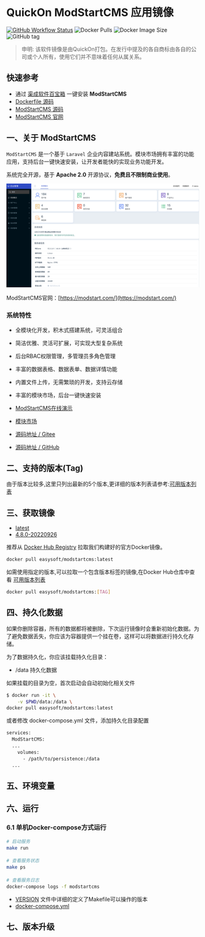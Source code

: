 <!-- 该文档是模板生成，手动修改的内容会被覆盖，详情参见：https://github.com/quicklyon/template-toolkit -->
# QuickOn ModStartCMS 应用镜像

[![GitHub Workflow Status](https://github.com/quicklyon/modstartcms-docker/actions/workflows/docker.yml/badge.svg)](https://github.com/quicklyon/modstartcms/actions/workflows/docker.yml)
![Docker Pulls](https://img.shields.io/docker/pulls/easysoft/modstartcms?style=flat-square)
![Docker Image Size](https://img.shields.io/docker/image-size/easysoft/modstartcms?style=flat-square)
![GitHub tag](https://img.shields.io/github/v/tag/quicklyon/modstartcms-docker?style=flat-square)

> 申明: 该软件镜像是由QuickOn打包。在发行中提及的各自商标由各自的公司或个人所有，使用它们并不意味着任何从属关系。

## 快速参考

- 通过 [渠成软件百宝箱](https://www.qucheng.com/app-install/install-modstart-<number>.html) 一键安装 **ModStartCMS**
- [Dockerfile 源码](https://github.com/quicklyon/modstartcms-docker)
- [ModStartCMS 源码](https://github.com/modstart/ModStartCMS)
- [ModStartCMS 官网](https://modstart.com/)

## 一、关于 ModStartCMS

<!-- 这里写应用的【介绍信息】 -->
`ModStartCMS` 是一个基于 `Laravel` 企业内容建站系统。模块市场拥有丰富的功能应用，支持后台一键快速安装，让开发者能快的实现业务功能开发。 

系统完全开源，基于 **Apache 2.0** 开源协议，**免费且不限制商业使用**。

![screenshots](https://raw.githubusercontent.com/quicklyon/modstartcms-docker/master/.template/screenshot.png)

ModStartCMS官网：[https://modstart.com/](https://modstart.com/)

<!-- 这里写应用的【附加信息】 -->
###  系统特性

- 全模块化开发，积木式搭建系统，可灵活组合
- 简洁优雅、灵活可扩展，可实现大型复杂系统
- 后台RBAC权限管理，多管理员多角色管理
- 丰富的数据表格、数据表单、数据详情功能
- 内置文件上传，无需繁琐的开发，支持云存储
- 丰富的模块市场，后台一键快速安装

- [ModStartCMS在线演示](https://cms.demo.tecmz.com)
- [模块市场](https://modstart.com/store)
- [源码地址 / Gitee](https://gitee.com/modstart/ModStartCMS)
- [源码地址 / GitHub](https://github.com/modstart/ModStartCMS)

## 二、支持的版本(Tag)

由于版本比较多,这里只列出最新的5个版本,更详细的版本列表请参考:[可用版本列表](https://hub.docker.com/r/easysoft/modstartcms/tags/)

## 三、获取镜像

<!-- 这里是镜像的【Tag】信息，通过命令维护，详情参考：https://github.com/quicklyon/template-toolkit -->
- [latest](https://github.com/modstart/ModStartCMS/releases)
- [4.8.0-20220926](https://github.com/modstart/ModStartCMS/releases/tag/4.8.0)

推荐从 [Docker Hub Registry](https://hub.docker.com/r/easysoft/modstartcms) 拉取我们构建好的官方Docker镜像。

```bash
docker pull easysoft/modstartcms:latest
```

如需使用指定的版本,可以拉取一个包含版本标签的镜像,在Docker Hub仓库中查看 [可用版本列表](https://hub.docker.com/r/easysoft/modstartcms/tags/)

```bash
docker pull easysoft/modstartcms:[TAG]
```

## 四、持久化数据

如果你删除容器，所有的数据都将被删除，下次运行镜像时会重新初始化数据。为了避免数据丢失，你应该为容器提供一个挂在卷，这样可以将数据进行持久化存储。

为了数据持久化，你应该挂载持久化目录：

- /data 持久化数据

如果挂载的目录为空，首次启动会自动初始化相关文件

```bash
$ docker run -it \
    -v $PWD/data:/data \
docker pull easysoft/modstartcms:latest
```

或者修改 docker-compose.yml 文件，添加持久化目录配置

```bash
services:
  ModStartCMS:
  ...
    volumes:
      - /path/to/persistence:/data
  ...
```

## 五、环境变量

<!-- 这里写应用的【环境变量信息】 -->

<!-- 示例：

| 变量名           | 默认值        | 说明                             |
| ---------------- | ------------- | -------------------------------- |
| EASYSOFT_DEBUG   | false         | 是否打开调试信息，默认关闭       |
| MYSQL_HOST       | 127.0.0.1     | MySQL 主机地址                   |
| MYSQL_PORT       | 3306          | MySQL 端口                       |
| MYSQL_DB         | spug          | spug 数据库名称                 |
| MYSQL_USER       | root          | MySQL 用户名                      |
| MYSQL_PASSWORD   | pass4Spug     | MySQL 密码                        |
| REDIS_HOST       | 127.0.0.1     | Redis 服务地址 |
| REDIS_PORT       | 6379          | Redis 端口 |
| DEFAULT_ADMIN_USER| admin        | 默认管理员名称             |
| DEFAULT_ADMIN_PASSWORD | spug.dev | 默认管理员密码 |

-->

## 六、运行

### 6.1 单机Docker-compose方式运行

```bash
# 启动服务
make run

# 查看服务状态
make ps

# 查看服务日志
docker-compose logs -f modstartcms

```

<!-- 这里写应用的【make命令的备注信息】位于文档最后端 -->
<!-- 示例
**说明:**

- 启动成功后，打开浏览器输入 `http://<你的IP>:8080` 访问管理后台
- 默认用户名：`admin`，默认密码：`spug.dev`
-->
- [VERSION](https://github.com/quicklyon/modstartcms-docker/blob//VERSION) 文件中详细的定义了Makefile可以操作的版本
- [docker-compose.yml](https://github.com/quicklyon/modstartcms-docker/blob//docker-compose.yml)

## 七、版本升级

<!-- 这里是镜像的【版本升级】信息，通过命令维护，详情参考：https://github.com/quicklyon/template-toolkit -->